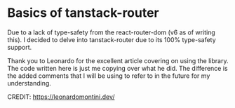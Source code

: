 # Basics of tanstack-router

Due to a lack of type-safety from the react-router-dom (v6 as of writing this). I decided to delve into tanstack-router due to its 100% type-safety support.

Thank you to Leonardo for the excellent article covering on using the library. The code written here is just me copying over what he did. The difference is the added comments that I will be using to refer to in the future for my understanding.

CREDIT: https://leonardomontini.dev/
